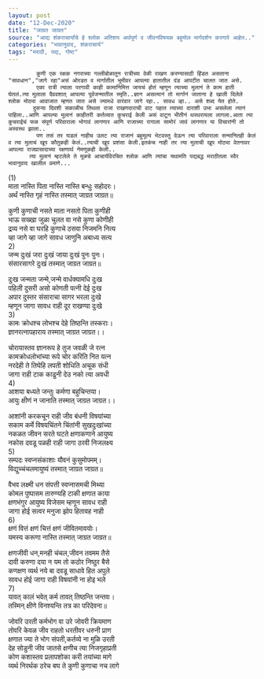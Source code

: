 ```yaml
---
layout: post
date: "12-Dec-2020"
title: "जाग्रत जाग्रत"
source: "आद्य शंकराचार्यांचे हे श्लोक अतिशय अर्थपूर्ण व जीवनविषयक बहुमोल मार्गदर्शन करणारे आहेत.."
categories: "भावानुवाद, शंकराचार्य"
tags: "मराठी, पद्य, गोष्ट"
---
```


            कुणी एक रक्षक नगराच्या गल्लीबोळातून रात्रीच्या वेळी राखण करण्यासाठी हिंडत असताना "सावधान","जागे रहा"असं ओरडत व मार्गातील भूमीवर आपल्या हातातील दंड आपटीत चालत जात असे.
            एका रात्री त्याला परगावी काही कामानिमित्त जायचं होतं म्हणून त्याच्या मुलानं ते काम हाती घेतलं.त्या मुलाला दैववशात् आपल्या पूर्वजन्मातील स्मृति..ज्ञान असल्यानं तो मार्गानं जाताना हे खाली दिलेले श्लोक मोठ्या आवाजात म्हणत जात असे ज्यामधे वारंवार जागे रहा.. सावध व्हा.. असे शब्द येत होते.
           दुसर्‍या दिवशी सकाळीच तिथला राजा राखणदाराची वाट पहात त्याच्या दाराशी उभा असलेला त्यानं पाहिला..आणि आपल्या मुलानं काहीतरी कर्तव्यात कुचराई केली असं वाटून भीतीनं थरथरायला लागला.आता त्या कुचराईचं फळ संपूर्ण परिवाराला भोगावं लागणार आणि राजाच्या रागाला सामोरं जावं लागणार या विचारांनी तो अस्वस्थ झाला..
            पण तसं तर घडलं नाहीच उलट त्या राजानं बहुमूल्य भेटवस्तु देऊन त्या परिवाराला सन्मानितही केलं व त्या मुलाचं खूप कौतुकही केलं..त्याची खूप प्रशंसा केली.इतकंच नाही तर त्या मुलाची खूप मोठ्या वेतनावर आपल्या राजप्रासादाच्या रक्षणार्थ नेमणूकही केली..
          त्या मुलानं म्हटलेले ते मूळचे आचार्यविरचित श्लोक आणि त्यांचा यथामति पद्यबद्ध मराठीतला स्वैर भावानुवाद खालील प्रमाणे...    
(1)  
माता नास्ति पिता नास्ति नास्ति बन्धुः सहोदरः।  
अर्थं नास्ति गृहं नास्ति तस्मात् जाग्रत जाग्रत॥  
  
कुणी कुणाची नसते माता नसतो पिता कुणीही  
भाऊ सख्खा जुळा चुलत वा नसे कुणा कोणीही  
द्रव्य नसे वा घरहि कुणाचे ठसवा निजमनि नित्य  
व्हा जागे व्हा जागे सावध जाणुनि अबाध्य सत्य    
2)  
जन्म दुःखं जरा दुःखं जाया दुःखं पुनः पुनः।  
संसारसागरे दुःखं तस्मात् जाग्रत जाग्रत॥  
  
दुःख जन्मता जन्मे,जन्मे वार्धक्यामधि दुःख  
पहिली दुसरी असो कोणती पत्नी देई दुःख  
अपार दुस्तर संसाराचा सागर भरला दुःखे  
म्हणून जागा सावध राही दूर राखण्या दुःखे    
3)  
कामः क्रोधश्च लोभश्च देहे तिष्ठन्ति तस्कराः।  
ज्ञानरत्नापहाराय तस्मात् जाग्रत जाग्रत।।  
  
चोरायास्तव ज्ञानरूप हे तुज जवळी जे रत्न  
कामक्रोधलोभांच्या रूपे चोर करिति नित यत्न  
नरदेही ते तिघेहि लपती शोधिति अचूक संधी  
जागा राही टाक काढुनी देउ नको त्या अवधी  
4)  
आशया बध्यते जन्तुः कर्मणा बहुचिन्तया।  
आयुः क्षीणं न जानाति तस्मात् जाग्रत जाग्रत।।  
  
आशांनी करकचून राही जीव बंधनी विषयांच्या  
सकाम कर्मे विषयचिंतने चिंतांनी सुखदुःखांच्या  
नकळत जीवन सरते घटते क्षणाकणाने आयुष्य  
नकोस दवडू पळही राही जागा ठरवी निजलक्ष्य    
5)  
सम्पदः स्वप्नसंकाशाः यौवनं कुसुमोपमम्।  
विद्युच्चंचलमायुष्यं तस्मात् जाग्रत जाग्रत॥  
  
वैभव लक्ष्मी धन संपत्ती स्वप्नासमची मिथ्या  
कोमल पुष्पासम तारुण्यहि टाकी क्षणात काया  
क्षणभंगुर आयुष्य विजेसम म्हणून सावध राही  
जागा होई सत्वर मनुजा झोप हितावह नाही    
6)  
क्षणं वित्तं क्षणं चित्तं क्षणं जीवितमावयोः।  
यमस्य करूणा नास्ति तस्मात् जाग्रत जाग्रत॥  
  
क्षणजीवी धन,मनही चंचल,जीवन तवमम तैसे  
दावी करुणा दया न यम तो कठोर निष्ठुर बैसे  
कणक्षण व्यर्थ नये बा दवडू साधावे हित अपुले  
सावध होई जागा राही विषयांनी ना होइ भले    
7)  
यावत् कालं भवेत् कर्म तावत् तिष्ठन्ति जन्तवः।  
तस्मिन् क्षीणे विनश्यन्ति तत्र का परिदेवना॥  
  
जोवरि उरती कर्मभोग वा उरे जोवरी क्रियमाण  
तोवरि केवळ जीव राहतो धरतीवर धरुनी प्राण  
क्षणात ज्या ते भोग संपती,कर्तव्ये ना मुळि उरती  
देह सोडुनी जीव जातसे क्षणीच त्या निजगृहाप्रती  
कोण कशास्तव प्रलापशोका करी तयांच्या मागे  
व्यर्थ निरर्थक ठरेच बघ ते कुणी कुणाचा नच लागे    
